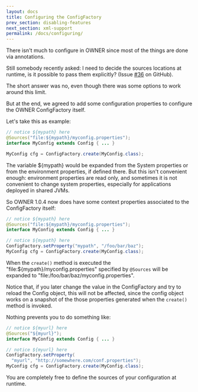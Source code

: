 ```yaml
---
layout: docs
title: Configuring the ConfigFactory
prev_section: disabling-features
next_section: xml-support
permalink: /docs/configuring/
---
```


There isn't much to configure in OWNER since most of the things are done via annotations.

Still somebody recently asked: I need to decide the sources locations at runtime, is it possible to pass them
explicitly? (Issue [#36] on GitHub).

  [#36]: https://github.com/lviggiano/owner/issues/36

The short answer was no, even though there was some options to work around this limit.

But at the end, we agreed to add some configuration properties to configure the OWNER ConfigFactory itself.

Let's take this as example:

```java
// notice ${mypath} here
@Sources("file:${mypath}/myconfig.properties");
interface MyConfig extends Config { ... }

MyConfig cfg = ConfigFactory.create(MyConfig.class);
```

The variable ${mypath} would be expanded from the System properties or from the environment properties, if defined
there. But this isn't convenient enough: environment properties are read only, and sometimes it is not convenient to
change system properties, especially for applications deployed in shared JVMs.

So OWNER 1.0.4 now does have some context properties associated to the ConfigFactory itself:

```java
// notice ${mypath} here
@Sources("file:${mypath}/myconfig.properties");
interface MyConfig extends Config { ... }

// notice ${mypath} here
ConfigFactory.setProperty("mypath", "/foo/bar/baz");
MyConfig cfg = ConfigFactory.create(MyConfig.class);
```

When the `create()` method is executed the "file:${mypath}/myconfig.properties" specified by `@Sources` will be expanded
to "file:/foo/bar/baz/myconfig.properties".

Notice that, if you later change the value in the ConfigFactory and try to reload the Config object, this will not be
affected, since the config object works on a snapshot of the those properties generated when the `create()` method is
invoked.

Nothing prevents you to do something like:


```java
// notice ${myurl} here
@Sources("${myurl}");
interface MyConfig extends Config { ... }

// notice ${myurl} here
ConfigFactory.setProperty(
  "myurl", "http://somewhere.com/conf.properties");
MyConfig cfg = ConfigFactory.create(MyConfig.class);
```

You are completely free to define the sources of your configuration at runtime.
